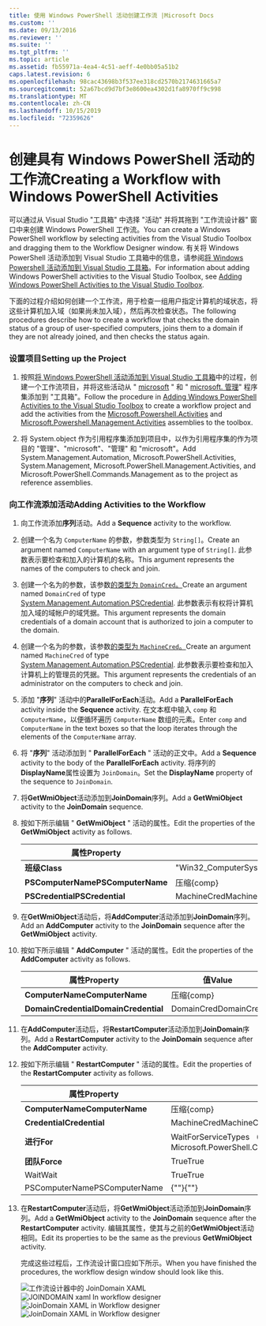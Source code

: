 ```yaml
---
title: 使用 Windows PowerShell 活动创建工作流 |Microsoft Docs
ms.custom: ''
ms.date: 09/13/2016
ms.reviewer: ''
ms.suite: ''
ms.tgt_pltfrm: ''
ms.topic: article
ms.assetid: fb55971a-4ea4-4c51-aeff-4e0bb05a51b2
caps.latest.revision: 6
ms.openlocfilehash: 98cac43698b3f537ee318cd2570b2174631665a7
ms.sourcegitcommit: 52a67bcd9d7bf3e8600ea4302d1fa8970ff9c998
ms.translationtype: MT
ms.contentlocale: zh-CN
ms.lasthandoff: 10/15/2019
ms.locfileid: "72359626"
---
```

# <a name="creating-a-workflow-with-windows-powershell-activities"></a><span data-ttu-id="be82d-102">创建具有 Windows PowerShell 活动的工作流</span><span class="sxs-lookup"><span data-stu-id="be82d-102">Creating a Workflow with Windows PowerShell Activities</span></span>

<span data-ttu-id="be82d-103">可以通过从 Visual Studio "工具箱" 中选择 "活动" 并将其拖到 "工作流设计器" 窗口中来创建 Windows PowerShell 工作流。</span><span class="sxs-lookup"><span data-stu-id="be82d-103">You can create a Windows PowerShell workflow by selecting activities from the Visual Studio Toolbox and dragging them to the Workflow Designer window.</span></span> <span data-ttu-id="be82d-104">有关将 Windows PowerShell 活动添加到 Visual Studio 工具箱中的信息，请参阅[将 Windows Powershell 活动添加到 Visual Studio 工具箱](./adding-windows-powershell-activities-to-the-visual-studio-toolbox.md)。</span><span class="sxs-lookup"><span data-stu-id="be82d-104">For information about adding Windows PowerShell activities to the Visual Studio Toolbox, see [Adding Windows PowerShell Activities to the Visual Studio Toolbox](./adding-windows-powershell-activities-to-the-visual-studio-toolbox.md).</span></span>

<span data-ttu-id="be82d-105">下面的过程介绍如何创建一个工作流，用于检查一组用户指定计算机的域状态，将这些计算机加入域（如果尚未加入域），然后再次检查状态。</span><span class="sxs-lookup"><span data-stu-id="be82d-105">The following procedures describe how to create a workflow that checks the domain status of a group of user-specified computers, joins them to a domain if they are not already joined, and then checks the status again.</span></span>

### <a name="setting-up-the-project"></a><span data-ttu-id="be82d-106">设置项目</span><span class="sxs-lookup"><span data-stu-id="be82d-106">Setting up the Project</span></span>

1. <span data-ttu-id="be82d-107">按照[将 Windows PowerShell 活动添加到 Visual Studio 工具箱](./adding-windows-powershell-activities-to-the-visual-studio-toolbox.md)中的过程，创建一个工作流项目，并将这些活动从 " [microsoft](/dotnet/api/Microsoft.PowerShell.Activities) " 和 " [microsoft. 管理](/dotnet/api/Microsoft.PowerShell.Management.Activities)" 程序集添加到 "工具箱"。</span><span class="sxs-lookup"><span data-stu-id="be82d-107">Follow the procedure in [Adding Windows PowerShell Activities to the Visual Studio Toolbox](./adding-windows-powershell-activities-to-the-visual-studio-toolbox.md) to create a workflow project and add the activities from the [Microsoft.Powershell.Activities](/dotnet/api/Microsoft.PowerShell.Activities) and [Microsoft.Powershell.Management.Activities](/dotnet/api/Microsoft.PowerShell.Management.Activities) assemblies to the toolbox.</span></span>

2. <span data-ttu-id="be82d-108">将 System.object 作为引用程序集添加到项目中，以作为引用程序集的作为项目的 "管理"、"microsoft"、"管理" 和 "microsoft"。</span><span class="sxs-lookup"><span data-stu-id="be82d-108">Add System.Management.Automation, Microsoft.PowerShell.Activities, System.Management, Microsoft.PowerShell.Management.Activities, and Microsoft.PowerShell.Commands.Management as to the project as reference assemblies.</span></span>

### <a name="adding-activities-to-the-workflow"></a><span data-ttu-id="be82d-109">向工作流添加活动</span><span class="sxs-lookup"><span data-stu-id="be82d-109">Adding Activities to the Workflow</span></span>

1. <span data-ttu-id="be82d-110">向工作流添加**序列**活动。</span><span class="sxs-lookup"><span data-stu-id="be82d-110">Add a **Sequence** activity to the workflow.</span></span>

2. <span data-ttu-id="be82d-111">创建一个名为 `ComputerName` 的参数，参数类型为 `String[]`。</span><span class="sxs-lookup"><span data-stu-id="be82d-111">Create an argument named `ComputerName` with an argument type of `String[]`.</span></span> <span data-ttu-id="be82d-112">此参数表示要检查和加入的计算机的名称。</span><span class="sxs-lookup"><span data-stu-id="be82d-112">This argument represents the names of the computers to check and join.</span></span>

3. <span data-ttu-id="be82d-113">创建一个名为的参数，该参数[的类型为 `DomainCred`。](/dotnet/api/System.Management.Automation.PSCredential)</span><span class="sxs-lookup"><span data-stu-id="be82d-113">Create an argument named `DomainCred` of type [System.Management.Automation.PSCredential](/dotnet/api/System.Management.Automation.PSCredential).</span></span> <span data-ttu-id="be82d-114">此参数表示有权将计算机加入域的域帐户的域凭据。</span><span class="sxs-lookup"><span data-stu-id="be82d-114">This argument represents the domain credentials of a domain account that is authorized to join a computer to the domain.</span></span>

4. <span data-ttu-id="be82d-115">创建一个名为的参数，该参数[的类型为 `MachineCred`。](/dotnet/api/System.Management.Automation.PSCredential)</span><span class="sxs-lookup"><span data-stu-id="be82d-115">Create an argument named `MachineCred` of type [System.Management.Automation.PSCredential](/dotnet/api/System.Management.Automation.PSCredential).</span></span> <span data-ttu-id="be82d-116">此参数表示要检查和加入计算机上的管理员的凭据。</span><span class="sxs-lookup"><span data-stu-id="be82d-116">This argument represents the credentials of an administrator on the computers to check and join.</span></span>

5. <span data-ttu-id="be82d-117">添加 "**序列**" 活动中的**ParallelForEach**活动。</span><span class="sxs-lookup"><span data-stu-id="be82d-117">Add a **ParallelForEach** activity inside the **Sequence** activity.</span></span> <span data-ttu-id="be82d-118">在文本框中输入 `comp` 和 `ComputerName`，以便循环遍历 `ComputerName` 数组的元素。</span><span class="sxs-lookup"><span data-stu-id="be82d-118">Enter `comp` and `ComputerName` in the text boxes so that the loop iterates through the elements of the `ComputerName` array.</span></span>

6. <span data-ttu-id="be82d-119">将 "**序列**" 活动添加到 " **ParallelForEach** " 活动的正文中。</span><span class="sxs-lookup"><span data-stu-id="be82d-119">Add a **Sequence** activity to the body of the **ParallelForEach** activity.</span></span> <span data-ttu-id="be82d-120">将序列的**DisplayName**属性设置为 `JoinDomain`。</span><span class="sxs-lookup"><span data-stu-id="be82d-120">Set the **DisplayName** property of the sequence to `JoinDomain`.</span></span>

7. <span data-ttu-id="be82d-121">将**GetWmiObject**活动添加到**JoinDomain**序列。</span><span class="sxs-lookup"><span data-stu-id="be82d-121">Add a **GetWmiObject** activity to the **JoinDomain** sequence.</span></span>

8. <span data-ttu-id="be82d-122">按如下所示编辑 " **GetWmiObject** " 活动的属性。</span><span class="sxs-lookup"><span data-stu-id="be82d-122">Edit the properties of the **GetWmiObject** activity as follows.</span></span>

   |<span data-ttu-id="be82d-123">属性</span><span class="sxs-lookup"><span data-stu-id="be82d-123">Property</span></span>|<span data-ttu-id="be82d-124">值</span><span class="sxs-lookup"><span data-stu-id="be82d-124">Value</span></span>|
   |--------------|-----------|
   |<span data-ttu-id="be82d-125">**班级**</span><span class="sxs-lookup"><span data-stu-id="be82d-125">**Class**</span></span>|<span data-ttu-id="be82d-126">"Win32_ComputerSystem"</span><span class="sxs-lookup"><span data-stu-id="be82d-126">"Win32_ComputerSystem"</span></span>|
   |<span data-ttu-id="be82d-127">**PSComputerName**</span><span class="sxs-lookup"><span data-stu-id="be82d-127">**PSComputerName**</span></span>|<span data-ttu-id="be82d-128">压缩</span><span class="sxs-lookup"><span data-stu-id="be82d-128">{comp}</span></span>|
   |<span data-ttu-id="be82d-129">**PSCredential**</span><span class="sxs-lookup"><span data-stu-id="be82d-129">**PSCredential**</span></span>|<span data-ttu-id="be82d-130">MachineCred</span><span class="sxs-lookup"><span data-stu-id="be82d-130">MachineCred</span></span>|

9. <span data-ttu-id="be82d-131">在**GetWmiObject**活动后，将**AddComputer**活动添加到**JoinDomain**序列。</span><span class="sxs-lookup"><span data-stu-id="be82d-131">Add an **AddComputer** activity to the **JoinDomain** sequence after the **GetWmiObject** activity.</span></span>

10. <span data-ttu-id="be82d-132">按如下所示编辑 " **AddComputer** " 活动的属性。</span><span class="sxs-lookup"><span data-stu-id="be82d-132">Edit the properties of the **AddComputer** activity as follows.</span></span>

    |<span data-ttu-id="be82d-133">属性</span><span class="sxs-lookup"><span data-stu-id="be82d-133">Property</span></span>|<span data-ttu-id="be82d-134">值</span><span class="sxs-lookup"><span data-stu-id="be82d-134">Value</span></span>|
    |--------------|-----------|
    |<span data-ttu-id="be82d-135">**ComputerName**</span><span class="sxs-lookup"><span data-stu-id="be82d-135">**ComputerName**</span></span>|<span data-ttu-id="be82d-136">压缩</span><span class="sxs-lookup"><span data-stu-id="be82d-136">{comp}</span></span>|
    |<span data-ttu-id="be82d-137">**DomainCredential**</span><span class="sxs-lookup"><span data-stu-id="be82d-137">**DomainCredential**</span></span>|<span data-ttu-id="be82d-138">DomainCred</span><span class="sxs-lookup"><span data-stu-id="be82d-138">DomainCred</span></span>|

11. <span data-ttu-id="be82d-139">在**AddComputer**活动后，将**RestartComputer**活动添加到**JoinDomain**序列。</span><span class="sxs-lookup"><span data-stu-id="be82d-139">Add a **RestartComputer** activity to the **JoinDomain** sequence after the **AddComputer** activity.</span></span>

12. <span data-ttu-id="be82d-140">按如下所示编辑 " **RestartComputer** " 活动的属性。</span><span class="sxs-lookup"><span data-stu-id="be82d-140">Edit the properties of the **RestartComputer** activity as follows.</span></span>

    |<span data-ttu-id="be82d-141">属性</span><span class="sxs-lookup"><span data-stu-id="be82d-141">Property</span></span>|<span data-ttu-id="be82d-142">值</span><span class="sxs-lookup"><span data-stu-id="be82d-142">Value</span></span>|
    |--------------|-----------|
    |<span data-ttu-id="be82d-143">**ComputerName**</span><span class="sxs-lookup"><span data-stu-id="be82d-143">**ComputerName**</span></span>|<span data-ttu-id="be82d-144">压缩</span><span class="sxs-lookup"><span data-stu-id="be82d-144">{comp}</span></span>|
    |<span data-ttu-id="be82d-145">**Credential**</span><span class="sxs-lookup"><span data-stu-id="be82d-145">**Credential**</span></span>|<span data-ttu-id="be82d-146">MachineCred</span><span class="sxs-lookup"><span data-stu-id="be82d-146">MachineCred</span></span>|
    |<span data-ttu-id="be82d-147">**进行**</span><span class="sxs-lookup"><span data-stu-id="be82d-147">**For**</span></span>|<span data-ttu-id="be82d-148">WaitForServiceTypes （PowerShell）</span><span class="sxs-lookup"><span data-stu-id="be82d-148">Microsoft.PowerShell.Commands.WaitForServiceTypes.PowerShell</span></span>|
    |<span data-ttu-id="be82d-149">**团队**</span><span class="sxs-lookup"><span data-stu-id="be82d-149">**Force**</span></span>|<span data-ttu-id="be82d-150">True</span><span class="sxs-lookup"><span data-stu-id="be82d-150">True</span></span>|
    |<span data-ttu-id="be82d-151">Wait</span><span class="sxs-lookup"><span data-stu-id="be82d-151">Wait</span></span>|<span data-ttu-id="be82d-152">True</span><span class="sxs-lookup"><span data-stu-id="be82d-152">True</span></span>|
    |<span data-ttu-id="be82d-153">PSComputerName</span><span class="sxs-lookup"><span data-stu-id="be82d-153">PSComputerName</span></span>|<span data-ttu-id="be82d-154">{""}</span><span class="sxs-lookup"><span data-stu-id="be82d-154">{""}</span></span>|

13. <span data-ttu-id="be82d-155">在**RestartComputer**活动后，将**GetWmiObject**活动添加到**JoinDomain**序列。</span><span class="sxs-lookup"><span data-stu-id="be82d-155">Add a **GetWmiObject** activity to the **JoinDomain** sequence after the **RestartComputer** activity.</span></span> <span data-ttu-id="be82d-156">编辑其属性，使其与之前的**GetWmiObject**活动相同。</span><span class="sxs-lookup"><span data-stu-id="be82d-156">Edit its properties to be the same as the previous **GetWmiObject** activity.</span></span>

    <span data-ttu-id="be82d-157">完成这些过程后，工作流设计窗口应如下所示。</span><span class="sxs-lookup"><span data-stu-id="be82d-157">When you have finished the procedures, the workflow design window should look like this.</span></span>

    <span data-ttu-id="be82d-158">![工作流设计器中的 JoinDomain XAML](../media/joindomainworkflow.png)
    ![JOINDOMAIN xaml In workflow designer](../media/joindomainworkflow.png "JoinDomainWorkflow")</span><span class="sxs-lookup"><span data-stu-id="be82d-158">![JoinDomain XAML in Workflow designer](../media/joindomainworkflow.png)
![JoinDomain XAML in Workflow designer](../media/joindomainworkflow.png "JoinDomainWorkflow")</span></span>